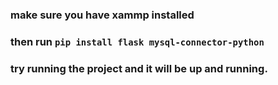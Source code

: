 ### make sure you have xammp installed

### then run `pip install flask mysql-connector-python`

### try running the project and it will be up and running.
